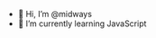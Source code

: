 - 👋 Hi, I’m @midways
- 🌱 I’m currently learning JavaScript

<!---
midways/midways is a ✨ special ✨ repository because its `README.md` (this file) appears on your GitHub profile.
You can click the Preview link to take a look at your changes.
--->
